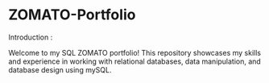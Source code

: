 # ZOMATO-Portfolio

Introduction :

Welcome to my SQL ZOMATO  portfolio! This repository showcases my skills and experience in working with relational databases, data manipulation, and database design using mySQL.


